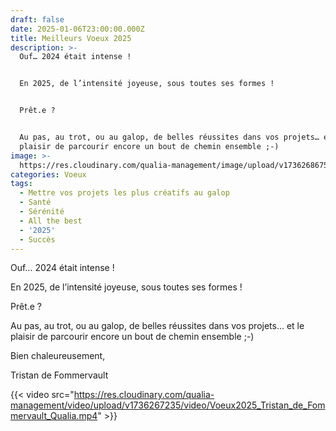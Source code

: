 ```yaml
---
draft: false
date: 2025-01-06T23:00:00.000Z
title: Meilleurs Voeux 2025
description: >-
  Ouf… 2024 était intense !


  En 2025, de l’intensité joyeuse, sous toutes ses formes ! 


  Prêt.e ?


  Au pas, au trot, ou au galop, de belles réussites dans vos projets… et le
  plaisir de parcourir encore un bout de chemin ensemble ;-) 
image: >-
  https://res.cloudinary.com/qualia-management/image/upload/v1736268675/tdf/voeux2025.png
categories: Voeux
tags:
  - Mettre vos projets les plus créatifs au galop
  - Santé
  - Sérénité
  - All the best
  - '2025'
  - Succès
---
```


Ouf… 2024 était intense !

En 2025, de l’intensité joyeuse, sous toutes ses formes ! 

Prêt.e ?

Au pas, au trot, ou au galop, de belles réussites dans vos projets… et le plaisir de parcourir encore un bout de chemin ensemble ;-) 

Bien chaleureusement, 

Tristan de Fommervault

{{< video src="https://res.cloudinary.com/qualia-management/video/upload/v1736267235/video/Voeux2025_Tristan_de_Fommervault_Qualia.mp4" >}}
